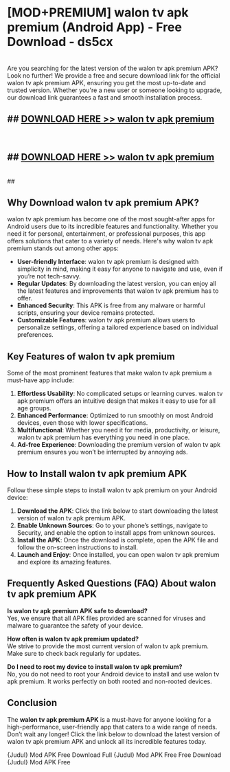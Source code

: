 # [MOD+PREMIUM] walon tv apk premium (Android App) - Free Download - ds5cx <br>
<br>
Are you searching for the latest version of the walon tv apk premium APK? Look no further! We provide a free and secure download link for the official walon tv apk premium APK, ensuring you get the most up-to-date and trusted version. Whether you're a new user or someone looking to upgrade, our download link guarantees a fast and smooth installation process.


## ##  [DOWNLOAD HERE >> walon tv apk premium](http://freeplayer.one?title=walon_tv_apk_premium&ref=apk1)
  <br>

##  ## [DOWNLOAD HERE >> walon tv apk premium](http://freeplayer.one?title=walon_tv_apk_premium&ref=apk1)
  <br>
  ##



## Why Download walon tv apk premium APK?

walon tv apk premium has become one of the most sought-after apps for Android users due to its incredible features and functionality. Whether you need it for personal, entertainment, or professional purposes, this app offers solutions that cater to a variety of needs. Here's why walon tv apk premium stands out among other apps:

- **User-friendly Interface**: walon tv apk premium is designed with simplicity in mind, making it easy for anyone to navigate and use, even if you’re not tech-savvy.
- **Regular Updates**: By downloading the latest version, you can enjoy all the latest features and improvements that walon tv apk premium has to offer.
- **Enhanced Security**: This APK is free from any malware or harmful scripts, ensuring your device remains protected.
- **Customizable Features**: walon tv apk premium allows users to personalize settings, offering a tailored experience based on individual preferences.

## Key Features of walon tv apk premium

Some of the most prominent features that make walon tv apk premium a must-have app include:

1. **Effortless Usability**: No complicated setups or learning curves. walon tv apk premium offers an intuitive design that makes it easy to use for all age groups.
2. **Enhanced Performance**: Optimized to run smoothly on most Android devices, even those with lower specifications.
3. **Multifunctional**: Whether you need it for media, productivity, or leisure, walon tv apk premium has everything you need in one place.
4. **Ad-free Experience**: Downloading the premium version of walon tv apk premium ensures you won’t be interrupted by annoying ads.

## How to Install walon tv apk premium APK

Follow these simple steps to install walon tv apk premium on your Android device:

1. **Download the APK**: Click the link below to start downloading the latest version of walon tv apk premium APK.
2. **Enable Unknown Sources**: Go to your phone’s settings, navigate to Security, and enable the option to install apps from unknown sources.
3. **Install the APK**: Once the download is complete, open the APK file and follow the on-screen instructions to install.
4. **Launch and Enjoy**: Once installed, you can open walon tv apk premium and explore its amazing features.

## Frequently Asked Questions (FAQ) About walon tv apk premium APK

**Is walon tv apk premium APK safe to download?**  
Yes, we ensure that all APK files provided are scanned for viruses and malware to guarantee the safety of your device.

**How often is walon tv apk premium updated?**  
We strive to provide the most current version of walon tv apk premium. Make sure to check back regularly for updates.

**Do I need to root my device to install walon tv apk premium?**  
No, you do not need to root your Android device to install and use walon tv apk premium. It works perfectly on both rooted and non-rooted devices.

## Conclusion

The **walon tv apk premium APK** is a must-have for anyone looking for a high-performance, user-friendly app that caters to a wide range of needs. Don’t wait any longer! Click the link below to download the latest version of walon tv apk premium APK and unlock all its incredible features today.

{Judul} Mod APK Free
Download Full {Judul} Mod APK Free
Free Download {Judul} Mod APK Free

